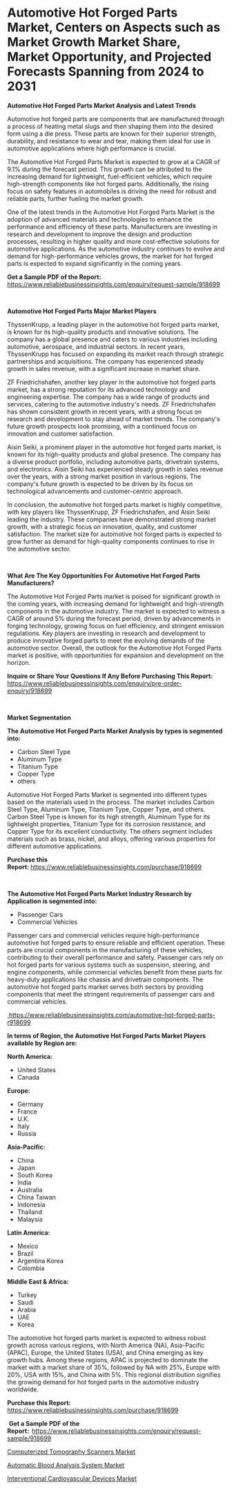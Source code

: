 <p><h1>Automotive Hot Forged Parts Market, Centers on Aspects such as Market Growth Market Share, Market Opportunity, and Projected Forecasts Spanning from 2024 to 2031</h1></p><p><strong>Automotive Hot Forged Parts Market Analysis and Latest Trends</strong></p>
<p><p>Automotive hot forged parts are components that are manufactured through a process of heating metal slugs and then shaping them into the desired form using a die press. These parts are known for their superior strength, durability, and resistance to wear and tear, making them ideal for use in automotive applications where high performance is crucial.</p><p>The Automotive Hot Forged Parts Market is expected to grow at a CAGR of 9.1% during the forecast period. This growth can be attributed to the increasing demand for lightweight, fuel-efficient vehicles, which require high-strength components like hot forged parts. Additionally, the rising focus on safety features in automobiles is driving the need for robust and reliable parts, further fueling the market growth.</p><p>One of the latest trends in the Automotive Hot Forged Parts Market is the adoption of advanced materials and technologies to enhance the performance and efficiency of these parts. Manufacturers are investing in research and development to improve the design and production processes, resulting in higher quality and more cost-effective solutions for automotive applications. As the automotive industry continues to evolve and demand for high-performance vehicles grows, the market for hot forged parts is expected to expand significantly in the coming years.</p></p>
<p><strong>Get a Sample PDF of the Report:&nbsp;</strong> <a href="https://www.reliablebusinessinsights.com/enquiry/request-sample/918699">https://www.reliablebusinessinsights.com/enquiry/request-sample/918699</a></p>
<p>&nbsp;</p>
<p><strong>Automotive Hot Forged Parts Major Market Players</strong></p>
<p><p>ThyssenKrupp, a leading player in the automotive hot forged parts market, is known for its high-quality products and innovative solutions. The company has a global presence and caters to various industries including automotive, aerospace, and industrial sectors. In recent years, ThyssenKrupp has focused on expanding its market reach through strategic partnerships and acquisitions. The company has experienced steady growth in sales revenue, with a significant increase in market share.</p><p>ZF Friedrichshafen, another key player in the automotive hot forged parts market, has a strong reputation for its advanced technology and engineering expertise. The company has a wide range of products and services, catering to the automotive industry's needs. ZF Friedrichshafen has shown consistent growth in recent years, with a strong focus on research and development to stay ahead of market trends. The company's future growth prospects look promising, with a continued focus on innovation and customer satisfaction.</p><p>Aisin Seiki, a prominent player in the automotive hot forged parts market, is known for its high-quality products and global presence. The company has a diverse product portfolio, including automotive parts, drivetrain systems, and electronics. Aisin Seiki has experienced steady growth in sales revenue over the years, with a strong market position in various regions. The company's future growth is expected to be driven by its focus on technological advancements and customer-centric approach.</p><p>In conclusion, the automotive hot forged parts market is highly competitive, with key players like ThyssenKrupp, ZF Friedrichshafen, and Aisin Seiki leading the industry. These companies have demonstrated strong market growth, with a strategic focus on innovation, quality, and customer satisfaction. The market size for automotive hot forged parts is expected to grow further as demand for high-quality components continues to rise in the automotive sector.</p></p>
<p>&nbsp;</p>
<p><strong>What Are The Key Opportunities For Automotive Hot Forged Parts Manufacturers?</strong></p>
<p><p>The Automotive Hot Forged Parts market is poised for significant growth in the coming years, with increasing demand for lightweight and high-strength components in the automotive industry. The market is expected to witness a CAGR of around 5% during the forecast period, driven by advancements in forging technology, growing focus on fuel efficiency, and stringent emission regulations. Key players are investing in research and development to produce innovative forged parts to meet the evolving demands of the automotive sector. Overall, the outlook for the Automotive Hot Forged Parts market is positive, with opportunities for expansion and development on the horizon.</p></p>
<p><strong>Inquire or Share Your Questions If Any Before Purchasing This Report:</strong> <a href="https://www.reliablebusinessinsights.com/enquiry/pre-order-enquiry/918699">https://www.reliablebusinessinsights.com/enquiry/pre-order-enquiry/918699</a></p>
<p>&nbsp;</p>
<p><strong>Market Segmentation</strong></p>
<p><strong>The Automotive Hot Forged Parts Market Analysis by types is segmented into:</strong></p>
<p><ul><li>Carbon Steel Type</li><li>Aluminum Type</li><li>Titanium Type</li><li>Copper Type</li><li>others</li></ul></p>
<p><p>Automotive Hot Forged Parts Market is segmented into different types based on the materials used in the process. The market includes Carbon Steel Type, Aluminum Type, Titanium Type, Copper Type, and others. Carbon Steel Type is known for its high strength, Aluminum Type for its lightweight properties, Titanium Type for its corrosion resistance, and Copper Type for its excellent conductivity. The others segment includes materials such as brass, nickel, and alloys, offering various properties for different automotive applications.</p></p>
<p><strong>Purchase this Report:&nbsp;</strong><a href="https://www.reliablebusinessinsights.com/purchase/918699">https://www.reliablebusinessinsights.com/purchase/918699</a></p>
<p>&nbsp;</p>
<p><strong>The Automotive Hot Forged Parts Market Industry Research by Application is segmented into:</strong></p>
<p><ul><li>Passenger Cars</li><li>Commercial Vehicles</li></ul></p>
<p><p>Passenger cars and commercial vehicles require high-performance automotive hot forged parts to ensure reliable and efficient operation. These parts are crucial components in the manufacturing of these vehicles, contributing to their overall performance and safety. Passenger cars rely on hot forged parts for various systems such as suspension, steering, and engine components, while commercial vehicles benefit from these parts for heavy-duty applications like chassis and drivetrain components. The automotive hot forged parts market serves both sectors by providing components that meet the stringent requirements of passenger cars and commercial vehicles.</p></p>
<p><a href="https://www.reliablebusinessinsights.com/automotive-hot-forged-parts-r918699">&nbsp;https://www.reliablebusinessinsights.com/automotive-hot-forged-parts-r918699</a></p>
<p><strong>In terms of Region, the Automotive Hot Forged Parts Market Players available by Region are:</strong></p>
<p>
    <p> <strong> North America: </strong>
        <ul>
            <li>United States</li>
            <li>Canada</li>
        </ul>
        </p> 
    <p> <strong> Europe: </strong>
        <ul>
            <li>Germany</li>
            <li>France</li>
            <li>U.K.</li>
            <li>Italy</li>
            <li>Russia</li>
        </ul>
        </p> 
    <p> <strong> Asia-Pacific: </strong>
        <ul>
            <li>China</li>
            <li>Japan</li>
            <li>South Korea</li>
            <li>India</li>
            <li>Australia</li>
            <li>China Taiwan</li>
            <li>Indonesia</li>
            <li>Thailand</li>
            <li>Malaysia</li>
        </ul>
        </p> 
    <p> <strong> Latin America: </strong>
        <ul>
            <li>Mexico</li>
            <li>Brazil</li>
            <li>Argentina Korea</li>
            <li>Colombia</li>
        </ul>
        </p> 
    <p> <strong> Middle East & Africa: </strong>
        <ul>
            <li>Turkey</li>
            <li>Saudi</li>
            <li>Arabia</li>
            <li>UAE</li>
            <li>Korea</li>
        </ul>
    </p>
    </p>
<p><p>The automotive hot forged parts market is expected to witness robust growth across various regions, with North America (NA), Asia-Pacific (APAC), Europe, the United States (USA), and China emerging as key growth hubs. Among these regions, APAC is projected to dominate the market with a market share of 35%, followed by NA with 25%, Europe with 20%, USA with 15%, and China with 5%. This regional distribution signifies the growing demand for hot forged parts in the automotive industry worldwide.</p></p>
<p><strong>Purchase this Report: </strong><a href="https://www.reliablebusinessinsights.com/purchase/918699">https://www.reliablebusinessinsights.com/purchase/918699</a></p>
<p>&nbsp;<strong>Get a Sample PDF of the Report:&nbsp;&nbsp;</strong><a href="https://www.reliablebusinessinsights.com/enquiry/request-sample/918699">https://www.reliablebusinessinsights.com/enquiry/request-sample/918699</a></p>
<p><strong></strong></p>
<p><p><a href="https://github.com/Chiragrp22/Market-Research-Report-List-5/blob/main/computerized-tomography-scanners-market.md">Computerized Tomography Scanners Market</a></p><p><a href="https://github.com/rionkhanvai01/Market-Research-Report-List-1/blob/main/automatic-blood-analysis-system-market.md">Automatic Blood Analysis System Market</a></p><p><a href="https://github.com/nandosuryapratama/Market-Research-Report-List-1/blob/main/interventional-cardiovascular-devices-market.md">Interventional Cardiovascular Devices Market</a></p></p>